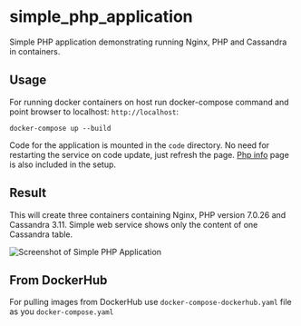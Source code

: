 # simple_php_application

Simple PHP application demonstrating running Nginx, PHP and Cassandra in containers.

## Usage
For running docker containers on host run docker-compose command and point browser to localhost: `http://localhost`:
```
docker-compose up --build
```

Code for the application is mounted in the `code` directory. No need for restarting the service on code update, just refresh the page. [Php info](http://localhost/info.php) page is also included in the setup.

## Result
This will create three containers containing Nginx, PHP version 7.0.26 and Cassandra 3.11. Simple web service shows only the content of one Cassandra table.

![Screenshot of Simple PHP Application](https://user-images.githubusercontent.com/735375/33812288-5e09277e-de1c-11e7-8907-961c1a110ca4.png)

## From DockerHub
For pulling images from DockerHub use `docker-compose-dockerhub.yaml` file as you `docker-compose.yaml`
